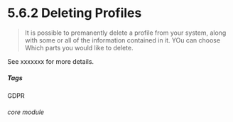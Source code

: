 # 5.6.2 Deleting Profiles

> It is possible to premanently delete a profile from your system, along with some or all of the information contained in it. YOu can choose Which parts you would like to delete.

See xxxxxxx for more details. 


##### Tags
GDPR

###### core module
